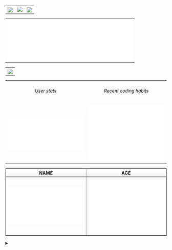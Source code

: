 <table border="0" cellspacing="0" cellpadding="0" align="center">
  <tr border="0">
    <td border="0">
      <a href="https://github.com/darko5r">  
        <img align="center" src="https://github-readme-stats.vercel.app/api?username=darko5r&theme=transparent&show_icons=true&hide_border=true&text_bold=true&card_width=200&text_color=727272&icon_color=959da5" /> 
      </a> 
    </td>
    <td>
      <a href="https://github.com/darko5r">  
        <img src="https://github-readme-streak-stats.herokuapp.com?user=darko5r&theme=tokyonight_duo&background=FFFFFF00&hide_border=true&text_bold=true&card_width=100"/> 
      </a>  
    </td>
    <td>
      <a href="https://github.com/darko5r/darko5r.github.io">  
        <img align="center" src="https://github-readme-stats.vercel.app/api/pin/?username=darko5r&repo=darko5r.github.io&theme=transparent&hide_border=true&text_bold=true&text_color=727272&icon_color=959da5" /> 
      </a>
    </td>
  </tr>
</table>

<table align="center">
  <tr>
    <td>
     <a href="https://github.com/darko5r"> 
     <img align="left" width="390" alt="🦑" src="https://raw.githubusercontent.com/darko5r/darko5r/main/.github/templates/metrics_lang.svg" />
      </a>
    </td>
  </tr>
</table>

<table align="center">
  <tr>
    <td>
        <img align="center" src="https://count.getloli.com/get/@darko5r?theme=moebooru" />
    </td>
  </tr>
</table>

<table align="center">
  <tr>
    <th align="center" width="30%"><h6>User stats</th>
    <th align="center" width="30%"><h6>Recent coding habits</th>
  </tr>
  <tr>
    <td align="center">
<img alt="" width="350" src="https://raw.githubusercontent.com/darko5r/darko5r/main/.github/templates/metrics_base.svg" alt=""></img>
</td>
<td align="center">
<img alt="" width="350" src="https://raw.githubusercontent.com/darko5r/darko5r/main/.github/templates/metrics_habits.svg" alt=""></img>
</td>
  </tr>
  </table>
  
  
  <table border="1" align="center">
        <tr>
            <th width="25%">NAME</th>
            <th width="25%">AGE</th>
        </tr>
        <tr>
    <td align="center">
<img alt="" width="350" src="https://raw.githubusercontent.com/darko5r/darko5r/main/.github/templates/metrics_base.svg" alt=""></img>
</td>
<td align="center">
<img alt="" width="350" src="https://raw.githubusercontent.com/darko5r/darko5r/main/.github/templates/metrics_habits.svg" alt=""></img>
</td>
  </tr>
  </table>
    
    

<details>
  <summary>

  </summary>
   <h2><a href="https://git.io/typing-svg"><img src="https://readme-typing-svg.herokuapp.com?font=Roboto+Condensed+&weight=800&size=18&pause=1000&color=5E14F795&width=1000&lines=Check+later...+README.md+is+not+finished+yet.+Need+more+time+to+finish+it+up.;Thx+4+ur+patience+amigos!" alt="Typing SVG" /></a></h2>
  
</details>
